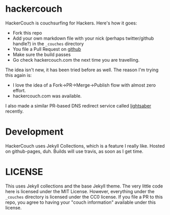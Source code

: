 # hackercouch

HackerCouch is couchsurfing for Hackers. Here's how it goes:

- Fork this repo
- Add your own markdown file with your nick (perhaps twitter/github handle?) in the `_couches` directory
- You file a Pull Request on [github][gh]
- Make sure the build passes
- Go check hackercouch.com the next time you are travelling.

The idea isn't new, it has been tried before as well. The reason I'm trying this again is:

- I love the idea of a Fork->PR->Merge->Publish flow with almost zero effort.
- hackercouch.com was available.

I also made a similar PR-based DNS redirect service called [lightsaber][ls] recently.

[gh]: https://github.com/captn3m0/hackercouch
[ls]: https://github.com/captn3m0/lightsaber

# Development

HackerCouch uses Jekyll Collections, which is a feature I really like.
Hosted on github-pages, duh.
Builds will use travis, as soon as I get time.

# LICENSE

This uses Jekyll collections and the base Jekyll theme. The very little code here
is licensed under the MIT License. However, everything under the `_couches` directory
is licensed under the CC0 license. If you file a PR to this repo, you agree to having
your "couch information" available under this license.